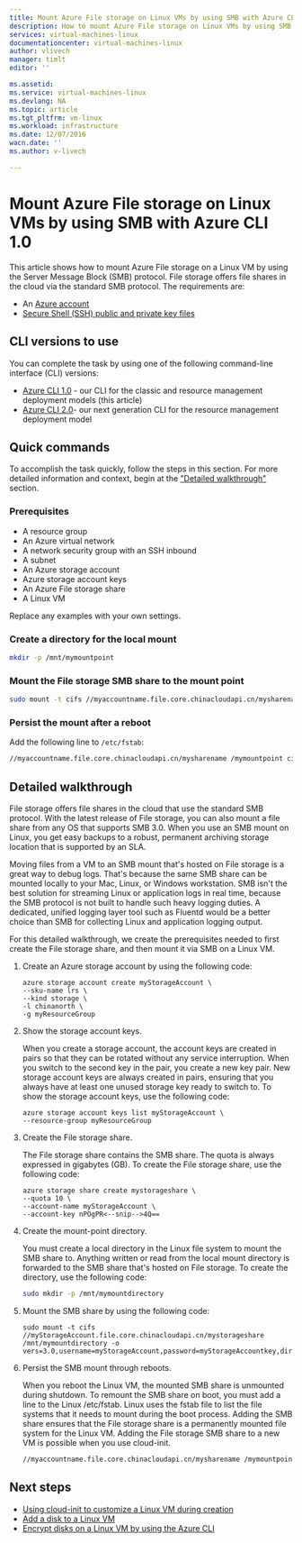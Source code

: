 ```yaml
---
title: Mount Azure File storage on Linux VMs by using SMB with Azure CLI 1.0 | Azure
description: How to mount Azure File storage on Linux VMs by using SMB
services: virtual-machines-linux
documentationcenter: virtual-machines-linux
author: vlivech
manager: timlt
editor: ''

ms.assetid:
ms.service: virtual-machines-linux
ms.devlang: NA
ms.topic: article
ms.tgt_pltfrm: vm-linux
ms.workload: infrastructure
ms.date: 12/07/2016
wacn.date: ''
ms.author: v-livech

---
```


# Mount Azure File storage on Linux VMs by using SMB with Azure CLI 1.0

This article shows how to mount Azure File storage on a Linux VM by using the Server Message Block (SMB) protocol. File storage offers file shares in the cloud via the standard SMB protocol. The requirements are:

* An [Azure account](https://www.azure.cn/pricing/1rmb-trial/)
* [Secure Shell (SSH) public and private key files](mac-create-ssh-keys.md)

## CLI versions to use
You can complete the task by using one of the following command-line interface (CLI) versions:

- [Azure CLI 1.0](#quick-commands) - our CLI for the classic and resource management deployment models (this article)
- [Azure CLI 2.0](mount-azure-file-storage-on-linux-using-smb-nodejs.md?toc=%2fazure%2fvirtual-machines%2flinux%2ftoc.json)- our next generation CLI for the resource management deployment model

## Quick commands
To accomplish the task quickly, follow the steps in this section. For more detailed information and context, begin at the ["Detailed walkthrough"](mount-azure-file-storage-on-linux-using-smb.md#detailed-walkthrough) section.

### Prerequisites
* A resource group
* An Azure virtual network
* A network security group with an SSH inbound
* A subnet
* An Azure storage account
* Azure storage account keys
* An Azure File storage share
* A Linux VM

Replace any examples with your own settings.

### Create a directory for the local mount

```bash
mkdir -p /mnt/mymountpoint
```

### Mount the File storage SMB share to the mount point

```bash
sudo mount -t cifs //myaccountname.file.core.chinacloudapi.cn/mysharename /mymountpoint -o vers=3.0,username=myaccountname,password=StorageAccountKeyEndingIn==,dir_mode=0777,file_mode=0777
```

### Persist the mount after a reboot
Add the following line to `/etc/fstab`:

```bash
//myaccountname.file.core.chinacloudapi.cn/mysharename /mymountpoint cifs vers=3.0,username=myaccountname,password=StorageAccountKeyEndingIn==,dir_mode=0777,file_mode=0777
```

## Detailed walkthrough

File storage offers file shares in the cloud that use the standard SMB protocol. With the latest release of File storage, you can also mount a file share from any OS that supports SMB 3.0. When you use an SMB mount on Linux, you get easy backups to a robust, permanent archiving storage location that is supported by an SLA.

Moving files from a VM to an SMB mount that's hosted on File storage is a great way to debug logs. That's because the same SMB share can be mounted locally to your Mac, Linux, or Windows workstation. SMB isn't the best solution for streaming Linux or application logs in real time, because the SMB protocol is not built to handle such heavy logging duties. A dedicated, unified logging layer tool such as Fluentd would be a better choice than SMB for collecting Linux and application logging output.

For this detailed walkthrough, we create the prerequisites needed to first create the File storage share, and then mount it via SMB on a Linux VM.

1. Create an Azure storage account by using the following code:

    ```azurecli
    azure storage account create myStorageAccount \
    --sku-name lrs \
    --kind storage \
    -l chinanorth \
    -g myResourceGroup
    ```

2. Show the storage account keys.

    When you create a storage account, the account keys are created in pairs so that they can be rotated without any service interruption. When you switch to the second key in the pair, you create a new key pair. New storage account keys are always created in pairs, ensuring that you always have at least one unused storage key ready to switch to. To show the storage account keys, use the following code:

    ```azurecli
    azure storage account keys list myStorageAccount \
    --resource-group myResourceGroup
    ```
3. Create the File storage share.

    The File storage share contains the SMB share. The quota is always expressed in gigabytes (GB). To create the File storage share, use the following code:

    ```azurecli
    azure storage share create mystorageshare \
    --quota 10 \
    --account-name myStorageAccount \
    --account-key nPOgPR<--snip-->4Q==
    ```

4. Create the mount-point directory.

    You must create a local directory in the Linux file system to mount the SMB share to. Anything written or read from the local mount directory is forwarded to the SMB share that's hosted on File storage. To create the directory, use the following code:

    ```bash
    sudo mkdir -p /mnt/mymountdirectory
    ```

5. Mount the SMB share by using the following code:

    ```azurecli
    sudo mount -t cifs //myStorageAccount.file.core.chinacloudapi.cn/mystorageshare /mnt/mymountdirectory -o vers=3.0,username=myStorageAccount,password=myStorageAccountkey,dir_mode=0777,file_mode=0777
    ```

6. Persist the SMB mount through reboots.

    When you reboot the Linux VM, the mounted SMB share is unmounted during shutdown. To remount the SMB share on boot, you must add a line to the Linux /etc/fstab. Linux uses the fstab file to list the file systems that it needs to mount during the boot process. Adding the SMB share ensures that the File storage share is a permanently mounted file system for the Linux VM. Adding the File storage SMB share to a new VM is possible when you use cloud-init.

    ```bash
    //myaccountname.file.core.chinacloudapi.cn/mysharename /mymountpoint cifs vers=3.0,username=myaccountname,password=StorageAccountKeyEndingIn==,dir_mode=0777,file_mode=0777
    ```

## Next steps

- [Using cloud-init to customize a Linux VM during creation](using-cloud-init.md?toc=%2fazure%2fvirtual-machines%2flinux%2ftoc.json)
- [Add a disk to a Linux VM](add-disk.md?toc=%2fazure%2fvirtual-machines%2flinux%2ftoc.json)
- [Encrypt disks on a Linux VM by using the Azure CLI](encrypt-disks.md?toc=%2fazure%2fvirtual-machines%2flinux%2ftoc.json)
